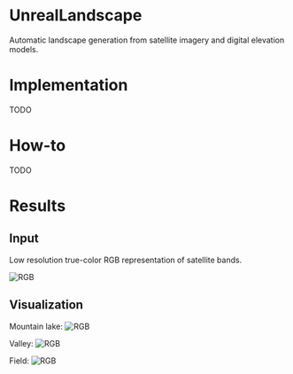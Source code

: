 # UnrealLandscape

Automatic landscape generation from satellite imagery and digital elevation models.

# Implementation

TODO

# How-to

TODO

# Results

## Input

Low resolution true-color RGB representation of satellite bands.

![RGB](http://i.imgur.com/CyFWOF1.jpg)

## Visualization

Mountain lake:
![RGB](http://i.imgur.com/NfWtd7T.jpg)

Valley:
![RGB](http://i.imgur.com/me6KWro.jpg)

Field:
![RGB](http://i.imgur.com/WYsyBrb.jpg)
